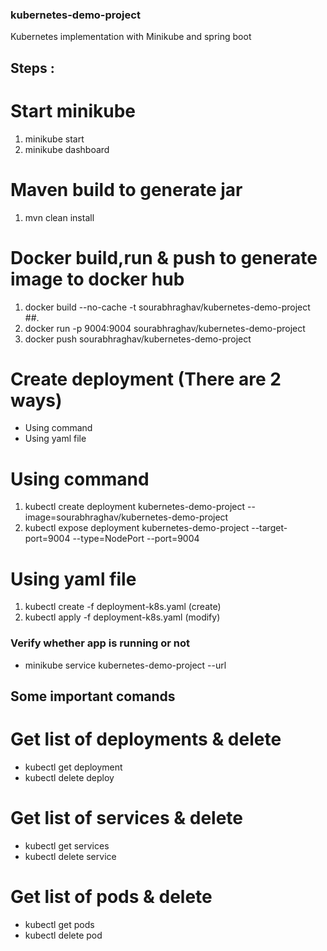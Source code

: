 ### kubernetes-demo-project
Kubernetes implementation with Minikube and spring boot

## Steps : 
# Start minikube
1. minikube start
2. minikube dashboard

# Maven build to generate jar
1. mvn clean install

# Docker build,run & push to generate image to docker hub
1. docker build --no-cache -t sourabhraghav/kubernetes-demo-project ##.
2. docker run -p 9004:9004 sourabhraghav/kubernetes-demo-project
3. docker push sourabhraghav/kubernetes-demo-project


# Create deployment (There are 2 ways)
* Using command
* Using yaml file

# Using command 
1. kubectl create deployment kubernetes-demo-project --image=sourabhraghav/kubernetes-demo-project
2. kubectl expose deployment kubernetes-demo-project --target-port=9004 --type=NodePort --port=9004 

# Using yaml file
1. kubectl create -f deployment-k8s.yaml (create)
2. kubectl apply -f deployment-k8s.yaml (modify)

### Verify whether app is running or not
- minikube service kubernetes-demo-project --url


## Some important comands 
# Get list of deployments & delete
- kubectl get deployment
- kubectl delete deploy <deployment name>

# Get list of services & delete
- kubectl get services
- kubectl delete service

# Get list of pods & delete
- kubectl get pods
- kubectl delete pod <pod name>
